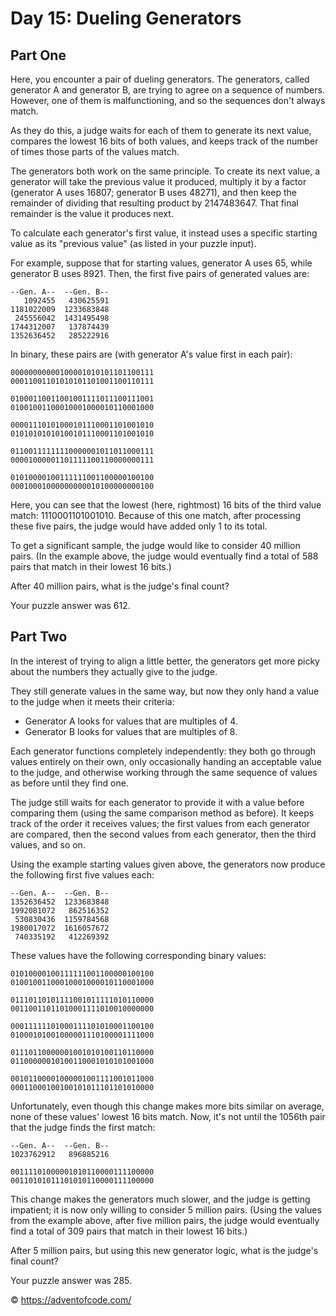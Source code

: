 # Day 15: Dueling Generators

## Part One

Here, you encounter a pair of dueling generators. The generators, called generator A and generator B, are trying to agree on a sequence of numbers. However, one of them is malfunctioning, and so the sequences don't always match.

As they do this, a judge waits for each of them to generate its next value, compares the lowest 16 bits of both values, and keeps track of the number of times those parts of the values match.

The generators both work on the same principle. To create its next value, a generator will take the previous value it produced, multiply it by a factor (generator A uses 16807; generator B uses 48271), and then keep the remainder of dividing that resulting product by 2147483647. That final remainder is the value it produces next.

To calculate each generator's first value, it instead uses a specific starting value as its "previous value" (as listed in your puzzle input).

For example, suppose that for starting values, generator A uses 65, while generator B uses 8921. Then, the first five pairs of generated values are:

```
--Gen. A--  --Gen. B--
   1092455   430625591
1181022009  1233683848
 245556042  1431495498
1744312007   137874439
1352636452   285222916
```

In binary, these pairs are (with generator A's value first in each pair):

```
00000000000100001010101101100111
00011001101010101101001100110111
```

```
01000110011001001111011100111001
01001001100010001000010110001000
```

```
00001110101000101110001101001010
01010101010100101110001101001010
```

```
01100111111110000001011011000111
00001000001101111100110000000111
```

```
01010000100111111001100000100100
00010001000000000010100000000100
```

Here, you can see that the lowest (here, rightmost) 16 bits of the third value match: 1110001101001010. Because of this one match, after processing these five pairs, the judge would have added only 1 to its total.

To get a significant sample, the judge would like to consider 40 million pairs. (In the example above, the judge would eventually find a total of 588 pairs that match in their lowest 16 bits.)

After 40 million pairs, what is the judge's final count?

Your puzzle answer was 612.

## Part Two

In the interest of trying to align a little better, the generators get more picky about the numbers they actually give to the judge.

They still generate values in the same way, but now they only hand a value to the judge when it meets their criteria:

- Generator A looks for values that are multiples of 4.
- Generator B looks for values that are multiples of 8.

Each generator functions completely independently: they both go through values entirely on their own, only occasionally handing an acceptable value to the judge, and otherwise working through the same sequence of values as before until they find one.

The judge still waits for each generator to provide it with a value before comparing them (using the same comparison method as before). It keeps track of the order it receives values; the first values from each generator are compared, then the second values from each generator, then the third values, and so on.

Using the example starting values given above, the generators now produce the following first five values each:

```
--Gen. A--  --Gen. B--
1352636452  1233683848
1992081072   862516352
 530830436  1159784568
1980017072  1616057672
 740335192   412269392
```

These values have the following corresponding binary values:

```
01010000100111111001100000100100
01001001100010001000010110001000
```

```
01110110101111001011111010110000
00110011011010001111010010000000
```

```
00011111101000111101010001100100
01000101001000001110100001111000
```

```
01110110000001001010100110110000
01100000010100110001010101001000
```

```
00101100001000001001111001011000
00011000100100101011101101010000
```

Unfortunately, even though this change makes more bits similar on average, none of these values' lowest 16 bits match. Now, it's not until the 1056th pair that the judge finds the first match:

```
--Gen. A--  --Gen. B--
1023762912   896885216

00111101000001010110000111100000
00110101011101010110000111100000
```

This change makes the generators much slower, and the judge is getting impatient; it is now only willing to consider 5 million pairs. (Using the values from the example above, after five million pairs, the judge would eventually find a total of 309 pairs that match in their lowest 16 bits.)

After 5 million pairs, but using this new generator logic, what is the judge's final count?

Your puzzle answer was 285.

:copyright: https://adventofcode.com/